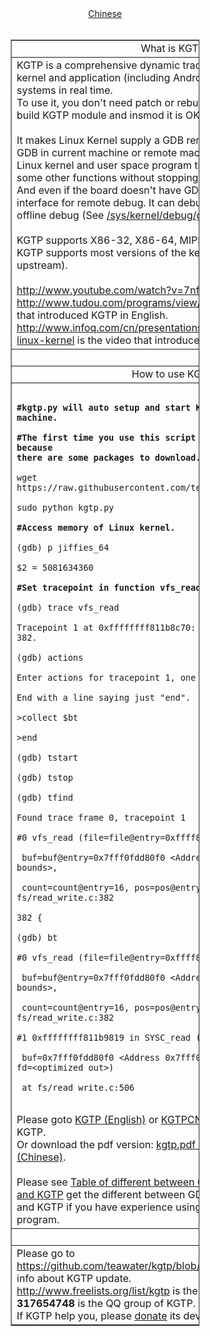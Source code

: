 <html>
<head>
<meta content="text/html; charset=UTF-8" http-equiv="Content-Type">
<meta id="_moz_html_fragment">
<script>
(function(i,s,o,g,r,a,m){i['GoogleAnalyticsObject']=r;i[r]=i[r]||function(){
(i[r].q=i[r].q||[]).push(arguments)},i[r].l=1*new Date();a=s.createElement(o),
m=s.getElementsByTagName(o)[0];a.async=1;a.src=g;m.parentNode.insertBefore(a,m)
})(window,document,'script','//www.google-analytics.com/analytics.js','ga');

ga('create', 'UA-581509-4', 'teawater.github.io');
ga('send', 'pageview');

</script>
<title>KGTP</title>
</head>
<body>
<div style="text-align: center;">
<a href="indexcn.html">Chinese</a><br>
</div>
<br>
<table
style="text-align: left; width: 60%; margin-left: auto; margin-right: auto;"
border="1" cellpadding="0" cellspacing="0">
<tbody>
<tr align="center">
<td style="vertical-align: top;">What is KGTP?<br>
</td>
</tr>
<tr>
<td style="vertical-align: top;">KGTP is a comprehensive dynamic
tracer for analysing Linux kernel and application (including Android)
problems on production systems in real time.<br>
To use it, you don't need patch or rebuild the Linux kernel. Just build
KGTP module and insmod it is OK. <br>
<br>
It makes Linux Kernel supply a GDB remote debug interface. Then GDB in
current machine or remote machine can debug and trace Linux kernel and
user space program through GDB tracepoint and some other functions
without stopping the Linux Kernel.<br>
And even if the board doesn't have GDB on it and doesn't have interface
for remote debug. It can debug the Linux Kernel using offline debug
(See <a href="kgtp.html#/sys/kernel/debug/gtpframe and offline debug|outline">/sys/kernel/debug/gtpframe and offline debug</a>).<br>
<br>
KGTP supports X86-32, X86-64, MIPS and ARM.<br>
KGTP supports most versions of the kernel (from 2.6.18 to upstream).<br>
<br>
<a href="http://www.youtube.com/watch?v=7nfGAbNsEZY">http://www.youtube.com/watch?v=7nfGAbNsEZY</a>
or <a href="http://www.tudou.com/programs/view/fPu_koiKo38/">http://www.tudou.com/programs/view/fPu_koiKo38/</a>
is the video that introduced KGTP in English.<br>
<a
href="http://www.infoq.com/cn/presentations/gdb-sharp-knife-kgtp-linux-kernel">http://www.infoq.com/cn/presentations/gdb-sharp-knife-kgtp-linux-kernel</a>
is the video that introduced KGTP in Chinese.<br>
</td>
</tr>
<tr align="center">
<td style="vertical-align: top;"><br>
</td>
</tr>
<tr align="center">
<td style="vertical-align: top;">How to use KGTP?<br>
</td>
</tr>
<tr>
<td style="vertical-align: top;">
<pre><code>
<b>#kgtp.py will auto setup and start KGTP and GDB in current machine.<br>
#The first time you use this script needs to wait for a while because
there are some packages to download.<br>
</b>wget
https://raw.githubusercontent.com/teawater/kgtp/master/kgtp.py<br>
sudo python kgtp.py<br>
<b>#Access memory of Linux kernel.</b><br>
(gdb) p jiffies_64<br>
$2 = 5081634360<br>
<b>#Set tracepoint in function vfs_read to collect its backtrace.</b><br>
(gdb) trace vfs_read<br>
Tracepoint 1 at 0xffffffff811b8c70: file fs/read_write.c, line 382.<br>
(gdb) actions <br>
Enter actions for tracepoint 1, one per line.<br>
End with a line saying just "end".<br>
&gt;collect $bt<br>
&gt;end<br>
(gdb) tstart <br>
(gdb) tstop <br>
(gdb) tfind <br>
Found trace frame 0, tracepoint 1<br>
#0 vfs_read (file=file@entry=0xffff88022017b000, <br>
&nbsp;buf=buf@entry=0x7fff0fdd80f0 &lt;Address 0x7fff0fdd80f0 out of
bounds&gt;, <br>
&nbsp;count=count@entry=16, pos=pos@entry=0xffff8800626aff50) at
fs/read_write.c:382<br>
382 {<br>
(gdb) bt<br>
#0 vfs_read (file=file@entry=0xffff88022017b000, <br>
&nbsp;buf=buf@entry=0x7fff0fdd80f0 &lt;Address 0x7fff0fdd80f0 out of
bounds&gt;, <br>
&nbsp;count=count@entry=16, pos=pos@entry=0xffff8800626aff50) at
fs/read_write.c:382<br>
#1 0xffffffff811b9819 in SYSC_read (count=16, <br>
&nbsp;buf=0x7fff0fdd80f0 &lt;Address 0x7fff0fdd80f0 out of bounds&gt;,
fd=&lt;optimized out&gt;)<br>
&nbsp;at fs/read_write.c:506<br></code></pre>
<br>
Please goto <a href="kgtp.html">KGTP (English)</a> or <a href="kgtpcn.html">KGTPCN (Chinese)</a> to get howto use KGTP.<br>
Or download the pdf version:
<a href="https://raw.github.com/teawater/kgtp/master/kgtp.pdf">kgtp.pdf (English)</a> <a href="https://raw.github.com/teawater/kgtp/master/kgtpcn.pdf"> kgtpcn.pdf (Chinese)</a>.
<br>
<br>
Please see
<a href="kgtp.html#__RefHeading__621_1585187435">Table of different between GDB debug normal program and KGTP</a> get the different between GDB debug normal program
and KGTP if you have experience using GDB debug normal program.
</td>
</tr>
<tr align="center">
<td style="vertical-align: top;"><br>
</td>
</tr>
<tr>
<td style="vertical-align: top;">Please go to <a
href="https://github.com/teawater/kgtp/blob/master/UPDATE">https://github.com/teawater/kgtp/blob/master/UPDATE</a>
to get more info about KGTP update.<br>
<a href="http://www.freelists.org/list/kgtp">http://www.freelists.org/list/kgtp</a>
is the maillist of KGTP.<br>
<b>317654748</b> is the QQ group of KGTP.<br>
If KGTP help you, please <a href="https://me.alipay.com/teawater">donate</a> its development. Thanks!<br>
</a></td>
</tr>
</tbody>
</table>
</body>
</html>

